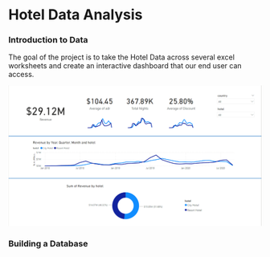 # Hotel Data Analysis

### Introduction to Data

The goal of the project is to take the Hotel Data across several excel worksheets and create an interactive dashboard that our end user can access.

![HomepageUI](./Images/PowerBI.PNG)

### Building a Database
